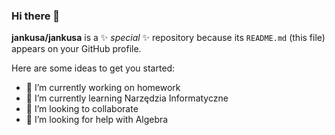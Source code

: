 ### Hi there 👋


**jankusa/jankusa** is a ✨ _special_ ✨ repository because its `README.md` (this file) appears on your GitHub profile.

Here are some ideas to get you started:

- 🔭 I’m currently working on homework
- 🌱 I’m currently learning Narzędzia Informatyczne
- 👯 I’m looking to collaborate
- 🤔 I’m looking for help with Algebra


